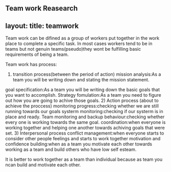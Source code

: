 ﻿Team work
Reasearch
---
layout:
title: teamwork
---

Team work can be difined as a group of workers put together in the work place to complete a specific task.
In most cases workers tend to be in teams but not genuin teams(pseudo)they wont be fulfilling  basic requirements of being a team.

Team work has process:
1) transition process(between the period of action)
mission analysis:As a team you will be writing down  and stating the mission statement.

goal specification:As a team you will be writing down the basic goals that you want to accomplish.
Strategy fomulation:As a team you need to figure out how you are going to achive those goals.
2) Action process (about to achieve the proccess)
monitoring progress:checking whether we are still running towards our goals
systerm monitoring:checking if our systerm is in place and ready.
Team monitoring and backup behaviour:checking whether every one is working towards the same goal.
coordination:when everyone is working together and helping one another towards achiving goals that were set.
3) Interpersonal process
conflict management:when everyone starts to consider other people feelings and starts to work together
motivation and confidence building:when as a team you motivate each other towards working as a team and build others who have low self esteam.

It is better to work together as a team than individual because as team you ncan build and motivate each other. 



